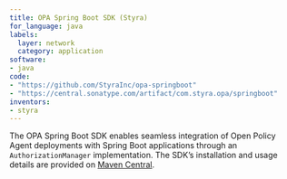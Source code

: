 ```yaml
---
title: OPA Spring Boot SDK (Styra)
for_language: java
labels:
  layer: network
  category: application
software:
- java
code:
- "https://github.com/StyraInc/opa-springboot"
- "https://central.sonatype.com/artifact/com.styra.opa/springboot"
inventors:
- styra
---
```


The OPA Spring Boot SDK enables seamless integration of Open
Policy Agent deployments with Spring Boot applications
through an `AuthorizationManager` implementation. The SDK’s installation and
usage details are provided on
[Maven Central](https://central.sonatype.com/artifact/com.styra.opa/springboot).
